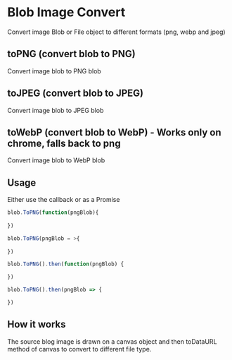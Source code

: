 # Blob Image Convert
Convert image Blob or File object to different formats (png, webp and jpeg)

## toPNG (convert blob to PNG)
Convert image blob to PNG blob

## toJPEG (convert blob to JPEG)
Convert image blob to JPEG blob

## toWebP (convert blob to WebP) - Works only on chrome, falls back to png
Convert image blob to WebP blob

## Usage

Either use the callback or as a Promise
```javascript
blob.ToPNG(function(pngBlob){
    
})

blob.ToPNG(pngBlob = >{
    
})

blob.ToPNG().then(function(pngBlob) {

})

blob.ToPNG().then(pngBlob => {

})
```

## How it works
The source blog image is drawn on a canvas object and then toDataURL method of canvas to convert to different file type.